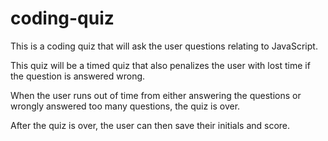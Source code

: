 # coding-quiz
This is a coding quiz that will ask the user questions relating to JavaScript.

This quiz will be a timed quiz that also penalizes the user with lost time if the question is answered wrong.

When the user runs out of time from either answering the questions or wrongly answered too many questions, the quiz is  over.

After the quiz is over, the user can then save their initials and score.
